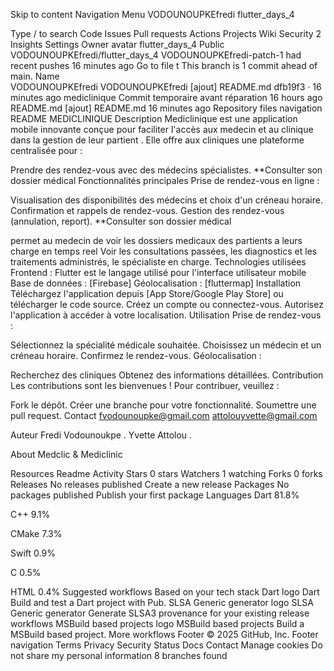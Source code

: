 Skip to content
Navigation Menu
VODOUNOUPKEfredi
flutter_days_4

Type / to search
Code
Issues
Pull requests
Actions
Projects
Wiki
Security
2
Insights
Settings
Owner avatar
flutter_days_4
Public
VODOUNOUPKEfredi/flutter_days_4
VODOUNOUPKEfredi-patch-1 had recent pushes 16 minutes ago
Go to file
t
This branch is 1 commit ahead of main.
Name		
VODOUNOUPKEfredi
VODOUNOUPKEfredi
[ajout] README.md
dfb19f3
 · 
16 minutes ago
mediclinique
Commit temporaire avant réparation
16 hours ago
README.md
[ajout] README.md
16 minutes ago
Repository files navigation
README
MEDICLINIQUE
Description
Mediclinique est une application mobile innovante conçue pour faciliter l'accès aux medecin et au clinique dans la gestion de leur partient . Elle offre aux cliniques une plateforme centralisée pour :

Prendre des rendez-vous avec des médecins spécialistes.
**Consulter son dossier médical
Fonctionnalités principales
Prise de rendez-vous en ligne :

Visualisation des disponibilités des médecins et choix d'un créneau horaire.
Confirmation et rappels de rendez-vous.
Gestion des rendez-vous (annulation, report).
**Consulter son dossier médical

permet au medecin de voir les dossiers medicaux des partients a leurs charge en temps reel
Voir les consultations passées, les diagnostics et les traitements administrés, le spécialiste en charge.
Technologies utilisées
Frontend : Flutter est le langage utilisé pour l'interface utilisateur mobile
Base de données : [Firebase]
Géolocalisation : [fluttermap]
Installation
Téléchargez l'application depuis [App Store/Google Play Store] ou télécharger le code source.
Créez un compte ou connectez-vous.
Autorisez l'application à accéder à votre localisation.
Utilisation
Prise de rendez-vous :

Sélectionnez la spécialité médicale souhaitée.
Choisissez un médecin et un créneau horaire.
Confirmez le rendez-vous.
Géolocalisation :

Recherchez des cliniques
Obtenez des informations détaillées.
Contribution
Les contributions sont les bienvenues ! Pour contribuer, veuillez :

Fork le dépôt.
Créer une branche pour votre fonctionnalité.
Soumettre une pull request.
Contact
fvodounoupke@gmail.com attolouyvette@gmail.com

Auteur
Fredi Vodounoukpe . Yvette Attolou .

About
Medclic & Mediclinic

Resources
 Readme
 Activity
Stars
 0 stars
Watchers
 1 watching
Forks
 0 forks
Releases
No releases published
Create a new release
Packages
No packages published
Publish your first package
Languages
Dart
81.8%
 
C++
9.1%
 
CMake
7.3%
 
Swift
0.9%
 
C
0.5%
 
HTML
0.4%
Suggested workflows
Based on your tech stack
Dart logo
Dart
Build and test a Dart project with Pub.
SLSA Generic generator logo
SLSA Generic generator
Generate SLSA3 provenance for your existing release workflows
MSBuild based projects logo
MSBuild based projects
Build a MSBuild based project.
More workflows
Footer
© 2025 GitHub, Inc.
Footer navigation
Terms
Privacy
Security
Status
Docs
Contact
Manage cookies
Do not share my personal information
8 branches found